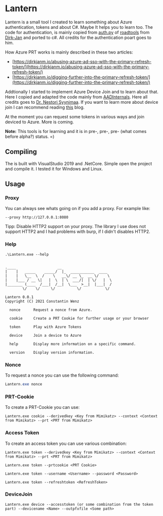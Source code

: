 # Lantern

Lantern is a small tool I created to learn something about Azure authentication, tokens and about C#. Maybe It helps you to learn too. The code for authentication, is mainly copied from [auth.py](https://github.com/dirkjanm/ROADtools/blob/master/roadlib/roadtools/roadlib/auth.py) of [roadtools](https://github.com/dirkjanm/ROADtools) from [Dirk-Jan](https://twitter.com/_dirkjan) and ported to c#. All credits for the authentication poart goes to him.

How Azure PRT works is mainly described in these two articles:

* [https://dirkjanm.io/abusing-azure-ad-sso-with-the-primary-refresh-token/](https://dirkjanm.io/abusing-azure-ad-sso-with-the-primary-refresh-token/)
* [https://dirkjanm.io/digging-further-into-the-primary-refresh-token/](https://dirkjanm.io/digging-further-into-the-primary-refresh-token/)

Addtionally I started to implement Azure Device Join and to learn about that. Here I copied and adapted the code mainly from [AADInternals](https://github.com/Gerenios/AADInternals). Here all credits goes to [Dr. Nestori Syynimaa](https://twitter.com/DrAzureAD). If you want to learn more about device join I can recommend reading [this](https://o365blog.com/) blog.

At the moment you can request some tokens in various ways and join deviced to Azure. More is coming.

**Note:** This tools is for learning and it is in pre-, pre-, pre- (what comes before alpha?) status. =)

## Compiling

The is built with VisualStudio 2019 and .NetCore. Simple open the project and compile it. I tested it for Windows and Linux.

## Usage

### Proxy

You can always see whats going on if you add a proxy. For example like:  

```
--proxy http://127.0.0.1:8080
```

Tipp: Disable HTTP2 support on your proxy. The library I use does not support HTTP2 and I had problems with burp, if I didn't disables HTTP2.

### Help

```
.\Lantern.exe --help


.____                   __
|    |   _____    _____/  |_  ___________  ____
|    |   \__  \  /    \   __\/ __ \_  __ \/    \
|    |___ / __ \|   |  \  | \  ___/|  | \/   |  \
|_______ (____  /___|  /__|  \___  >__|  |___|  /
        \/    \/     \/          \/           \/

Lantern 0.0.1
Copyright (C) 2021 Constantin Wenz

  nonce      Request a nonce from Azure.

  cookie     Create a PRT Cookie for further usage or your browser

  token      Play with Azure Tokens

  device     Join a device to Azure

  help       Display more information on a specific command.

  version    Display version information.
```

### Nonce

To request a nonce you can use the following command: 

```PowerShell
Lantern.exe nonce
```

### PRT-Cookie

To create a PRT-Cookie you can use:

```
Lantern.exe cookie --derivedkey <Key from Mimikatz> --context <Context from Mimikatz> --prt <PRT from Mimikatz>
```

### Access Token

To create an access token you can use various combination:

```
Lantern.exe token --derivedkey <Key from Mimikatz> --context <Context from Mimikatz> --prt <PRT from Mimikatz>
```

```
Lantern.exe token --prtcookie <PRT Cookie>
```

```
Lantern.exe token --username <Username> --password <Password>
```

```
Lantern.exe token --refreshtoken <RefreshToken>
```

### DeviceJoin

```
Lantern.exe device --accesstoken (or some combination from the token part) --devicename <Name> --outpfxfile <Some path>
```
